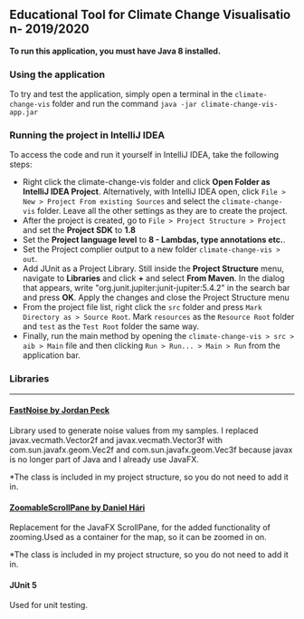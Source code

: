 ## Educational Tool for Climate Change Visualisatio n- 2019/2020

**To run this application, you must have Java 8 installed.**

### Using the application
To try and test the application, simply open a terminal in the `climate-change-vis` folder and run the command `java -jar climate-change-vis-app.jar`

### Running the project in IntelliJ IDEA

To access the code and run it yourself in IntelliJ IDEA, take the following steps:
- Right click the climate-change-vis folder and click **Open Folder as IntelliJ IDEA Project**. Alternatively, with IntelliJ IDEA open, click `File > New > Project From existing Sources` and select the `climate-change-vis` folder. Leave all the other settings as they are to create the project.
- After the project is created, go to `File > Project Structure > Project` and set the **Project SDK** to **1.8**
- Set the **Project language level** to **8 - Lambdas, type annotations etc.**. 
- Set the Project complier output to a new folder `climate-change-vis > out`.
- Add JUnit as a Project Library. Still inside the **Project Structure** menu, navigate to **Libraries** and click **+** and select **From Maven**. In the dialog that appears, write "org.junit.jupiter:junit-jupiter:5.4.2" in the search bar and press **OK**. Apply the changes and close the Project Structure menu 
- From the project file list, right click the `src` folder and press `Mark Directory as > Source Root`. Mark `resources` as the `Resource Root` folder and `test` as the `Test Root` folder the same way.
- Finally, run the main method by opening the `climate-change-vis > src > aib > Main` file and then clicking `Run > Run... > Main > Run` from the application bar.

### Libraries
----
#### [FastNoise by Jordan Peck](https://github.com/Auburns/FastNoise_Java)
Library used to generate noise values from my samples. I replaced javax.vecmath.Vector2f and javax.vecmath.Vector3f with com.sun.javafx.geom.Vec2f and com.sun.javafx.geom.Vec3f because javax is no longer part of Java and I already use JavaFX.

*The class is included in my project structure, so you do not need to add it in.

#### [ZoomableScrollPane by Daniel Hári](https://stackoverflow.com/a/44314455)
Replacement for the JavaFX ScrollPane, for the added functionality of zooming.Used as a container for the map, so it can be zoomed in on. 

*The class is included in my project structure, so you do not need to add it in.

#### JUnit 5
Used for unit testing.